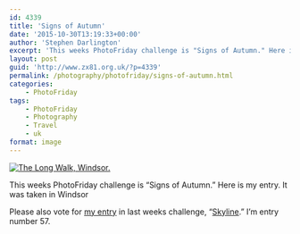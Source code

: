```yaml
---
id: 4339
title: 'Signs of Autumn'
date: '2015-10-30T13:19:33+00:00'
author: 'Stephen Darlington'
excerpt: 'This weeks PhotoFriday challenge is "Signs of Autumn." Here is my entry.'
layout: post
guid: 'http://www.zx81.org.uk/?p=4339'
permalink: /photography/photofriday/signs-of-autumn.html
categories:
    - PhotoFriday
tags:
    - PhotoFriday
    - Photography
    - Travel
    - uk
format: image
---
```


[![The Long Walk, Windsor.](https://i0.wp.com/farm6.staticflickr.com/5624/22604077425_b2e4ec1c39.jpg?resize=375%2C500&ssl=1)](https://www.flickr.com/photos/stephendarlington/22604077425/in/dateposted-public/ "The Long Walk, Windsor.")<script async="" charset="utf-8" src="//embedr.flickr.com/assets/client-code.js"></script>

This weeks PhotoFriday challenge is “Signs of Autumn.” Here is my entry. It was taken in Windsor

Please also vote for [my entry](http://www.zx81.org.uk/photography/photofriday/skyline.html) in last weeks challenge, “[Skyline](http://www.photofriday.com/linkviewer.php?id=1549).” I’m entry number 57.